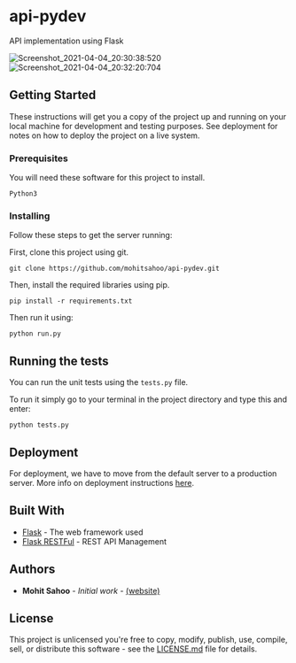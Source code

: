 # api-pydev

API implementation using Flask

![Screenshot_2021-04-04_20:30:38:520](https://user-images.githubusercontent.com/10359228/113512988-f2672600-9584-11eb-9b80-f5af81812f7f.png)
![Screenshot_2021-04-04_20:32:20:704](https://user-images.githubusercontent.com/10359228/113512992-f72bda00-9584-11eb-9323-d6399982e794.png)

## Getting Started

These instructions will get you a copy of the project up and running on your local machine for development and testing purposes. See deployment for notes on how to deploy the project on a live system.

### Prerequisites

You will need these software for this project to install.

```
Python3
```

### Installing

Follow these steps to get the server running:

First, clone this project using git.
```
git clone https://github.com/mohitsahoo/api-pydev.git
```

Then, install the required libraries using pip.
```
pip install -r requirements.txt
```

Then run it using:
```
python run.py
```

## Running the tests

You can run the unit tests using the `tests.py` file.

To run it simply go to your terminal in the project directory and type this and enter:

```
python tests.py
```

## Deployment

For deployment, we have to move from the default server to a production server. More info on deployment instructions [here](https://flask.palletsprojects.com/en/1.1.x/tutorial/deploy/).

## Built With

* [Flask](https://flask.palletsprojects.com/en/1.1.x/) - The web framework used
* [Flask RESTFul](https://flask-restful.readthedocs.io/en/latest/) - REST API Management

## Authors

* **Mohit Sahoo** - *Initial work* - [(website)](https://mohitsahoo.com/)


## License

This project is unlicensed you're free to copy, modify, publish, use, compile, sell, or
distribute this software - see the [LICENSE.md](LICENSE.md) file for details.
